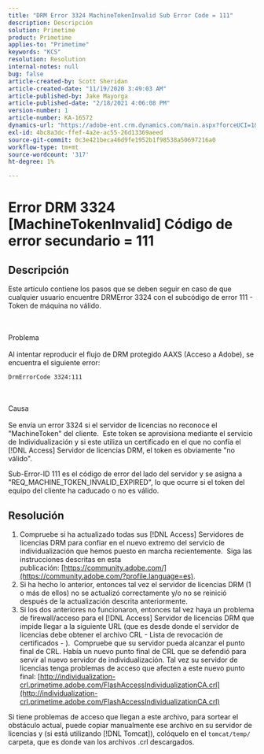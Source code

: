 ```yaml
---
title: "DRM Error 3324 MachineTokenInvalid Sub Error Code = 111"
description: Descripción
solution: Primetime
product: Primetime
applies-to: "Primetime"
keywords: "KCS"
resolution: Resolution
internal-notes: null
bug: false
article-created-by: Scott Sheridan
article-created-date: "11/19/2020 3:49:03 AM"
article-published-by: Jake Mayorga
article-published-date: "2/18/2021 4:06:08 PM"
version-number: 1
article-number: KA-16572
dynamics-url: "https://adobe-ent.crm.dynamics.com/main.aspx?forceUCI=1&pagetype=entityrecord&etn=knowledgearticle&id=61d1b428-1a2a-eb11-a813-000d3a593813"
exl-id: 4bc8a3dc-ffef-4a2e-ac55-26d13369aeed
source-git-commit: 0c3e421beca46d9fe1952b1f98538a50697216a0
workflow-type: tm+mt
source-wordcount: '317'
ht-degree: 1%

---
```


# Error DRM 3324 [MachineTokenInvalid] Código de error secundario = 111

## Descripción


Este artículo contiene los pasos que se deben seguir en caso de que cualquier usuario encuentre DRMError 3324 con el subcódigo de error 111 - Token de máquina no válido.


<br><br>Problema<br><br>
Al intentar reproducir el flujo de DRM protegido AAXS (Acceso a Adobe), se encuentra el siguiente error:

`DrmErrorCode 3324:111`


<br><br>Causa<br><br>
Se envía un error 3324 si el servidor de licencias no reconoce el &quot;MachineToken&quot; del cliente.  Este token se aprovisiona mediante el servicio de Individualización y si este utiliza un certificado en el que no confía el [!DNL Access] Servidor de licencias DRM, el token es obviamente &quot;no válido&quot;.

Sub-Error-ID 111 es el código de error del lado del servidor y se asigna a &quot;REQ_MACHINE_TOKEN_INVALID_EXPIRED&quot;, lo que ocurre si el token del equipo del cliente ha caducado o no es válido.






## Resolución


1. Compruebe si ha actualizado todas sus [!DNL Access] Servidores de licencias DRM para confiar en el nuevo extremo del servicio de individualización que hemos puesto en marcha recientemente.  Siga las instrucciones descritas en esta publicación: [https://community.adobe.com/](https://community.adobe.com/?profile.language=es).
2. Si ha hecho lo anterior, entonces tal vez el servidor de licencias DRM (1 o más de ellos) no se actualizó correctamente y/o no se reinició después de la actualización descrita anteriormente.
3. Si los dos anteriores no funcionaron, entonces tal vez haya un problema de firewall/acceso para el [!DNL Access] Servidor de licencias DRM que impide llegar a la siguiente URL (que es desde donde el servidor de licencias debe obtener el archivo CRL - Lista de revocación de certificados - ).  Compruebe que su servidor pueda alcanzar el punto final de CRL. Había un nuevo punto final de CRL que se defendió para servir al nuevo servidor de individualización. Tal vez su servidor de licencias tenga problemas de acceso que afecten a este nuevo punto final: [http://individualization-crl.primetime.adobe.com/FlashAccessIndividualizationCA.crl](http://individualization-crl.primetime.adobe.com/FlashAccessIndividualizationCA.crl)


Si tiene problemas de acceso que llegan a este archivo, para sortear el obstáculo actual, puede copiar manualmente ese archivo en su servidor de licencias y (si está utilizando [!DNL Tomcat]), colóquelo en el `tomcat/temp/` carpeta, que es donde van los archivos .crl descargados.
